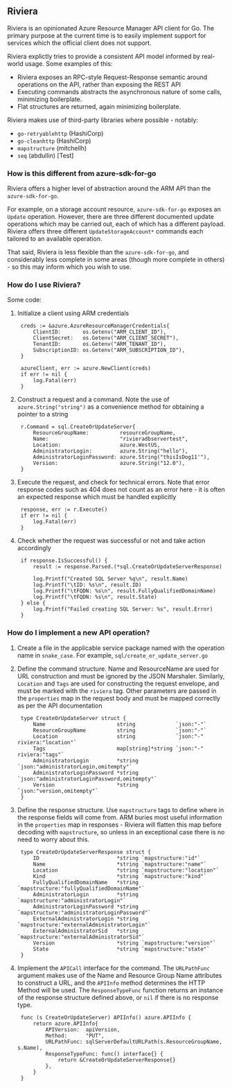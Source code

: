 ## Riviera

Riviera is an opinionated Azure Resource Manager API client for Go. The primary purpose at the current time is to easily implement support for services which the official client does not support.

Riviera explictly tries to provide a consistent API model informed by real-world usage. Some examples of this:

- Riviera exposes an RPC-style Request-Response semantic around operations on the API, rather than exposing the REST API
- Executing commands abstracts the asynchronous nature of some calls, minimizing boilerplate.
- Flat structures are returned, again minimizing boilerplate.

Riviera makes use of third-party libraries where possible - notably:
- `go-retryablehttp` (HashiCorp)
- `go-cleanhttp` (HashiCorp)
- `mapstructure` (mitchellh)
- `seq` (abdullin) [Test]

### How is this different from azure-sdk-for-go

Riviera offers a higher level of abstraction around the ARM API than the `azure-sdk-for-go`.

For example, on a storage account resource, `azure-sdk-for-go` exposes an `Update` operation. However, there are three different documented update operations which may be carried out, each of which has a different payload. Riviera offers three different `UpdateStorageAccount*` commands each tailored to an available operation.

That said, Riviera is less flexible than the `azure-sdk-for-go`, and considerably less complete in some areas (though more complete in others) - so this may inform which you wish to use.

### How do I use Riviera?

Some code:

1. Initialize a client using ARM credentials

        creds := &azure.AzureResourceManagerCredentials{
            ClientID:       os.Getenv("ARM_CLIENT_ID"),
            ClientSecret:   os.Getenv("ARM_CLIENT_SECRET"),
            TenantID:       os.Getenv("ARM_TENANT_ID"),
            SubscriptionID: os.Getenv("ARM_SUBSCRIPTION_ID"),
        }

        azureClient, err := azure.NewClient(creds)
        if err != nil {
            log.Fatal(err)
        }

1. Construct a request and a command. Note the use of `azure.String("string")` as a convenience method for obtaining a pointer to a string

        r.Command = sql.CreateOrUpdateServer{
            ResourceGroupName:          resourceGroupName,
            Name:                       "rivieradbservertest",
            Location:                   azure.WestUS,
            AdministratorLogin:         azure.String("hello"),
            AdministratorLoginPassword: azure.String("thisIsDog11'"),
            Version:                    azure.String("12.0"),
        }

1. Execute the request, and check for technical errors. Note that error response codes such as 404 does not count as an error here - it is often an expected response which must be handled explicitly

        response, err := r.Execute()
        if err != nil {
            log.Fatal(err)
        }

1. Check whether the request was successful or not and take action accordingly

        if response.IsSuccessful() {
            result := response.Parsed.(*sql.CreateOrUpdateServerResponse)

            log.Printf("Created SQL Server %q\n", result.Name)
            log.Printf("\tID: %s\n", result.ID)
            log.Printf("\tFQDN: %s\n", result.FullyQualifiedDomainName)
            log.Printf("\tFQDN: %s\n", result.State)
        } else {
            log.Printf("Failed creating SQL Server: %s", result.Error)
        }

### How do I implement a new API operation?

1. Create a file in the applicable service package named with the operation name in `snake_case`. For example, `sql/create_or_update_server.go`

1. Define the command structure. Name and ResourceName are used for URL construction and must be ignored by the JSON Marshaler. Similarly, `Location` and `Tags` are used for constructing the request envelope, and must be marked with the `riviera` tag. Other parameters are passed in the `properties` map in the request body and must be mapped correctly as per the API documentation
        
        type CreateOrUpdateServer struct {
            Name                       string             `json:"-"`
            ResourceGroupName          string             `json:"-"`
            Location                   string             `json:"-" riviera:"location"`
            Tags                       map[string]*string `json:"-" riviera:"tags"`
            AdministratorLogin         *string            `json:"administratorLogin,omitempty"`
            AdministratorLoginPassword *string            `json:"administratorLoginPassword,omitempty"`
            Version                    *string            `json:"version,omitempty"`
        }

1. Define the response structure. Use `mapstructure` tags to define where in the response fields will come from. ARM buries most useful information in the `properties` map in responses - Riviera will flatten this map before decoding with `mapstructure`, so unless in an exceptional case there is no need to worry about this.

        type CreateOrUpdateServerResponse struct {
            ID                         *string `mapstructure:"id"`
            Name                       *string `mapstructure:"name"`
            Location                   *string `mapstructure:"location"`
            Kind                       *string `mapstructure:"kind"`
            FullyQualifiedDomainName   *string `mapstructure:"fullyQualifiedDomainName"`
            AdministratorLogin         *string `mapstructure:"administratorLogin"`
            AdministratorLoginPassword *string `mapstructure:"administratorLoginPassword"`
            ExternalAdministratorLogin *string `mapstructure:"externalAdministratorLogin"`
            ExternalAdministratorSid   *string `mapstructure:"externalAdministratorSid"`
            Version                    *string `mapstructure:"version"`
            State                      *string `mapstructure:"state"`
        }

1. Implement the `APICall` interface for the command. The `URLPathFunc` argument makes use of the Name and Resource Group Name attributes to construct a URL, and the `APIInfo` method determines the HTTP Method will be used. The `ResponseTypeFunc` function returns an instance of the response structure defined above, or `nil` if there is no response type.

        func (s CreateOrUpdateServer) APIInfo() azure.APIInfo {
            return azure.APIInfo{
                APIVersion:  apiVersion,
                Method:      "PUT",
                URLPathFunc: sqlServerDefaultURLPath(s.ResourceGroupName, s.Name),
                ResponseTypeFunc: func() interface{} {
                    return &CreateOrUpdateServerResponse{}
                },
            }
        }
